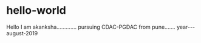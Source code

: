 # hello-world
Hello I am akanksha.............
pursuing CDAC-PGDAC from pune.......
year---august-2019
